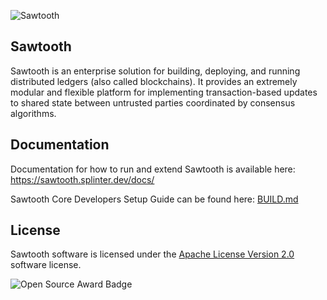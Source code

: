 
![Sawtooth](images/sawtooth_logo_light_blue-small.png)

Sawtooth
--------

Sawtooth is an enterprise solution for building, deploying, and
running distributed ledgers (also called blockchains). It provides an extremely
modular and flexible platform for implementing transaction-based updates to
shared state between untrusted parties coordinated by consensus algorithms.

Documentation
-------------

Documentation for how to run and extend Sawtooth is available here:
https://sawtooth.splinter.dev/docs/

Sawtooth Core Developers Setup Guide can be found here: [BUILD.md](BUILD.md)


License
-------

Sawtooth software is licensed under the [Apache License Version 2.0](LICENSE) software license.

![Open Source Award Badge](images/rookies16-small.png)
